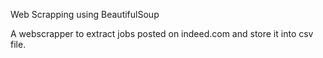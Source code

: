 Web Scrapping using BeautifulSoup

A webscrapper to extract jobs posted on indeed.com and store it into csv file.
